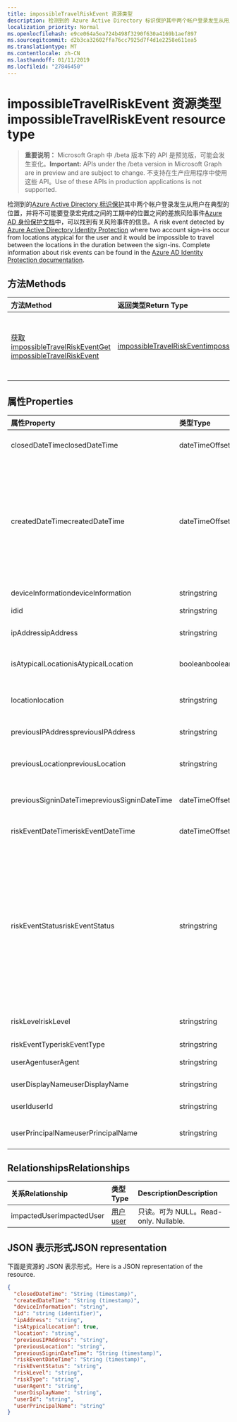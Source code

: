 ```yaml
---
title: impossibleTravelRiskEvent 资源类型
description: 检测到的 Azure Active Directory 标识保护其中两个帐户登录发生从用户在典型的位置，并将不可能要登录宏的完整信息之间的工期中的位置之间的差旅风险事件Azure AD 身份保护文档中找不到风险事件。
localization_priority: Normal
ms.openlocfilehash: e9ce064a5ea724b498f3290f630a4169b1aef897
ms.sourcegitcommit: d2b3ca32602ffa76cc7925d7f4d1e2258e611ea5
ms.translationtype: MT
ms.contentlocale: zh-CN
ms.lasthandoff: 01/11/2019
ms.locfileid: "27846450"
---
```

# <a name="impossibletravelriskevent-resource-type"></a><span data-ttu-id="c48fb-103">impossibleTravelRiskEvent 资源类型</span><span class="sxs-lookup"><span data-stu-id="c48fb-103">impossibleTravelRiskEvent resource type</span></span>

> <span data-ttu-id="c48fb-104">**重要说明：** Microsoft Graph 中 /beta 版本下的 API 是预览版，可能会发生变化。</span><span class="sxs-lookup"><span data-stu-id="c48fb-104">**Important:** APIs under the /beta version in Microsoft Graph are in preview and are subject to change.</span></span> <span data-ttu-id="c48fb-105">不支持在生产应用程序中使用这些 API。</span><span class="sxs-lookup"><span data-stu-id="c48fb-105">Use of these APIs in production applications is not supported.</span></span>

<span data-ttu-id="c48fb-106">检测到的[Azure Active Directory 标识保护](https://azure.microsoft.com/en-us/documentation/articles/active-directory-identityprotection/)其中两个帐户登录发生从用户在典型的位置，并将不可能要登录宏完成之间的工期中的位置之间的差旅风险事件[Azure AD 身份保护文档](https://azure.microsoft.com/en-us/documentation/articles/active-directory-identityprotection-risk-events-types/)中，可以找到有关风险事件的信息。</span><span class="sxs-lookup"><span data-stu-id="c48fb-106">A risk event detected by [Azure Active Directory Identity Protection](https://azure.microsoft.com/en-us/documentation/articles/active-directory-identityprotection/) where two account sign-ins occur from locations atypical for the user and it would be impossible to travel between the locations in the duration between the sign-ins. Complete information about risk events can be found in the [Azure AD Identity Protection documentation](https://azure.microsoft.com/en-us/documentation/articles/active-directory-identityprotection-risk-events-types/).</span></span>


## <a name="methods"></a><span data-ttu-id="c48fb-107">方法</span><span class="sxs-lookup"><span data-stu-id="c48fb-107">Methods</span></span>

| <span data-ttu-id="c48fb-108">方法</span><span class="sxs-lookup"><span data-stu-id="c48fb-108">Method</span></span>           | <span data-ttu-id="c48fb-109">返回类型</span><span class="sxs-lookup"><span data-stu-id="c48fb-109">Return Type</span></span>    |<span data-ttu-id="c48fb-110">说明</span><span class="sxs-lookup"><span data-stu-id="c48fb-110">Description</span></span>|
|:---------------|:--------|:----------|
|[<span data-ttu-id="c48fb-111">获取 impossibleTravelRiskEvent</span><span class="sxs-lookup"><span data-stu-id="c48fb-111">Get impossibleTravelRiskEvent</span></span>](../api/impossibletravelriskevent-get.md) | [<span data-ttu-id="c48fb-112">impossibleTravelRiskEvent</span><span class="sxs-lookup"><span data-stu-id="c48fb-112">impossibleTravelRiskEvent</span></span>](impossibletravelriskevent.md) |<span data-ttu-id="c48fb-113">读取属性和 impossibleTravelRiskEvent 对象的关系。</span><span class="sxs-lookup"><span data-stu-id="c48fb-113">Read properties and relationships of impossibleTravelRiskEvent object.</span></span>|

## <a name="properties"></a><span data-ttu-id="c48fb-114">属性</span><span class="sxs-lookup"><span data-stu-id="c48fb-114">Properties</span></span>
| <span data-ttu-id="c48fb-115">属性</span><span class="sxs-lookup"><span data-stu-id="c48fb-115">Property</span></span>     | <span data-ttu-id="c48fb-116">类型</span><span class="sxs-lookup"><span data-stu-id="c48fb-116">Type</span></span>   |<span data-ttu-id="c48fb-117">Description</span><span class="sxs-lookup"><span data-stu-id="c48fb-117">Description</span></span>|
|:---------------|:--------|:----------|
|<span data-ttu-id="c48fb-118">closedDateTime</span><span class="sxs-lookup"><span data-stu-id="c48fb-118">closedDateTime</span></span>|<span data-ttu-id="c48fb-119">dateTimeOffset</span><span class="sxs-lookup"><span data-stu-id="c48fb-119">dateTimeOffset</span></span>| <span data-ttu-id="c48fb-120">日期和时间的风险事件已关闭</span><span class="sxs-lookup"><span data-stu-id="c48fb-120">The date and time that the risk event was closed</span></span>|
|<span data-ttu-id="c48fb-121">createdDateTime</span><span class="sxs-lookup"><span data-stu-id="c48fb-121">createdDateTime</span></span>|<span data-ttu-id="c48fb-122">dateTimeOffset</span><span class="sxs-lookup"><span data-stu-id="c48fb-122">dateTimeOffset</span></span>| <span data-ttu-id="c48fb-123">日期和时间的风险事件的创建。</span><span class="sxs-lookup"><span data-stu-id="c48fb-123">The date and time that the risk event was created.</span></span> <span data-ttu-id="c48fb-124">始终是大于或等于风险事件本身的 datetime。</span><span class="sxs-lookup"><span data-stu-id="c48fb-124">This is always greater than or equal to the datetime of the risk event itself.</span></span> <span data-ttu-id="c48fb-125">这是正确的属性，以用作筛选器时查询风险事件。</span><span class="sxs-lookup"><span data-stu-id="c48fb-125">This is the correct property to use as a filter when querying risk events.</span></span>|
|<span data-ttu-id="c48fb-126">deviceInformation</span><span class="sxs-lookup"><span data-stu-id="c48fb-126">deviceInformation</span></span>|<span data-ttu-id="c48fb-127">string</span><span class="sxs-lookup"><span data-stu-id="c48fb-127">string</span></span>| <span data-ttu-id="c48fb-128">有关设备的信息</span><span class="sxs-lookup"><span data-stu-id="c48fb-128">Information about the device</span></span>|
|<span data-ttu-id="c48fb-129">id</span><span class="sxs-lookup"><span data-stu-id="c48fb-129">id</span></span>|<span data-ttu-id="c48fb-130">string</span><span class="sxs-lookup"><span data-stu-id="c48fb-130">string</span></span>| <span data-ttu-id="c48fb-131">只读</span><span class="sxs-lookup"><span data-stu-id="c48fb-131">Read-only</span></span>|
|<span data-ttu-id="c48fb-132">ipAddress</span><span class="sxs-lookup"><span data-stu-id="c48fb-132">ipAddress</span></span>|<span data-ttu-id="c48fb-133">string</span><span class="sxs-lookup"><span data-stu-id="c48fb-133">string</span></span>| <span data-ttu-id="c48fb-134">IP 地址的第二个登录</span><span class="sxs-lookup"><span data-stu-id="c48fb-134">The IP address of the second sign-in</span></span>|
|<span data-ttu-id="c48fb-135">isAtypicalLocation</span><span class="sxs-lookup"><span data-stu-id="c48fb-135">isAtypicalLocation</span></span>|<span data-ttu-id="c48fb-136">boolean</span><span class="sxs-lookup"><span data-stu-id="c48fb-136">boolean</span></span>| <span data-ttu-id="c48fb-137">如果在位置之一是用户在典型</span><span class="sxs-lookup"><span data-stu-id="c48fb-137">If one of the locations is atypical for the user</span></span>|
|<span data-ttu-id="c48fb-138">location</span><span class="sxs-lookup"><span data-stu-id="c48fb-138">location</span></span>|<span data-ttu-id="c48fb-139">string</span><span class="sxs-lookup"><span data-stu-id="c48fb-139">string</span></span>| <span data-ttu-id="c48fb-140">挂接到第二个登录的 IP 地址的位置</span><span class="sxs-lookup"><span data-stu-id="c48fb-140">The location attached to the IP address of the second sign-in</span></span>|
|<span data-ttu-id="c48fb-141">previousIPAddress</span><span class="sxs-lookup"><span data-stu-id="c48fb-141">previousIPAddress</span></span>|<span data-ttu-id="c48fb-142">string</span><span class="sxs-lookup"><span data-stu-id="c48fb-142">string</span></span>| <span data-ttu-id="c48fb-143">首次登录 IP 地址</span><span class="sxs-lookup"><span data-stu-id="c48fb-143">The IP address of the first sign-in</span></span>|
|<span data-ttu-id="c48fb-144">previousLocation</span><span class="sxs-lookup"><span data-stu-id="c48fb-144">previousLocation</span></span>|<span data-ttu-id="c48fb-145">string</span><span class="sxs-lookup"><span data-stu-id="c48fb-145">string</span></span>| <span data-ttu-id="c48fb-146">挂接到首次登录的 IP 地址的位置</span><span class="sxs-lookup"><span data-stu-id="c48fb-146">The location attached to the IP address of the first sign-in</span></span>|
|<span data-ttu-id="c48fb-147">previousSigninDateTime</span><span class="sxs-lookup"><span data-stu-id="c48fb-147">previousSigninDateTime</span></span>|<span data-ttu-id="c48fb-148">dateTimeOffset</span><span class="sxs-lookup"><span data-stu-id="c48fb-148">dateTimeOffset</span></span>| <span data-ttu-id="c48fb-149">日期和时间的首次登录</span><span class="sxs-lookup"><span data-stu-id="c48fb-149">The date and time of the first sign-in</span></span>|
|<span data-ttu-id="c48fb-150">riskEventDateTime</span><span class="sxs-lookup"><span data-stu-id="c48fb-150">riskEventDateTime</span></span>|<span data-ttu-id="c48fb-151">dateTimeOffset</span><span class="sxs-lookup"><span data-stu-id="c48fb-151">dateTimeOffset</span></span>| <span data-ttu-id="c48fb-152">日期和时间的第二个登录</span><span class="sxs-lookup"><span data-stu-id="c48fb-152">The date and time of the second sign-in</span></span>|
|<span data-ttu-id="c48fb-153">riskEventStatus</span><span class="sxs-lookup"><span data-stu-id="c48fb-153">riskEventStatus</span></span>|<span data-ttu-id="c48fb-154">string</span><span class="sxs-lookup"><span data-stu-id="c48fb-154">string</span></span>| <span data-ttu-id="c48fb-155">可取值为：`active`、`remediated`、`dismissedAsFixed`、`dismissedAsFalsePositive`、`dismissedAsIgnore`、`loginBlocked`、`closedMfaAuto`、`closedMultipleReasons`。</span><span class="sxs-lookup"><span data-stu-id="c48fb-155">Possible values are: `active`, `remediated`, `dismissedAsFixed`, `dismissedAsFalsePositive`, `dismissedAsIgnore`, `loginBlocked`, `closedMfaAuto`, `closedMultipleReasons`.</span></span>|
|<span data-ttu-id="c48fb-156">riskLevel</span><span class="sxs-lookup"><span data-stu-id="c48fb-156">riskLevel</span></span>|<span data-ttu-id="c48fb-157">string</span><span class="sxs-lookup"><span data-stu-id="c48fb-157">string</span></span>| <span data-ttu-id="c48fb-158">可取值为：`low`、`medium`、`high`。</span><span class="sxs-lookup"><span data-stu-id="c48fb-158">Possible values are: `low`, `medium`, `high`.</span></span>|
|<span data-ttu-id="c48fb-159">riskEventType</span><span class="sxs-lookup"><span data-stu-id="c48fb-159">riskEventType</span></span>|<span data-ttu-id="c48fb-160">string</span><span class="sxs-lookup"><span data-stu-id="c48fb-160">string</span></span>| <span data-ttu-id="c48fb-161">风险类型</span><span class="sxs-lookup"><span data-stu-id="c48fb-161">The type of risk</span></span>|
|<span data-ttu-id="c48fb-162">userAgent</span><span class="sxs-lookup"><span data-stu-id="c48fb-162">userAgent</span></span>|<span data-ttu-id="c48fb-163">string</span><span class="sxs-lookup"><span data-stu-id="c48fb-163">string</span></span>| <span data-ttu-id="c48fb-164">浏览器的用户代理字符串</span><span class="sxs-lookup"><span data-stu-id="c48fb-164">The browser's user agent string</span></span>|
|<span data-ttu-id="c48fb-165">userDisplayName</span><span class="sxs-lookup"><span data-stu-id="c48fb-165">userDisplayName</span></span>|<span data-ttu-id="c48fb-166">string</span><span class="sxs-lookup"><span data-stu-id="c48fb-166">string</span></span>| <span data-ttu-id="c48fb-167">风险的用户的名称</span><span class="sxs-lookup"><span data-stu-id="c48fb-167">The name of the user at risk</span></span>|
|<span data-ttu-id="c48fb-168">userId</span><span class="sxs-lookup"><span data-stu-id="c48fb-168">userId</span></span>|<span data-ttu-id="c48fb-169">string</span><span class="sxs-lookup"><span data-stu-id="c48fb-169">string</span></span>| <span data-ttu-id="c48fb-170">风险的用户 id</span><span class="sxs-lookup"><span data-stu-id="c48fb-170">The id of the user at risk</span></span>|
|<span data-ttu-id="c48fb-171">userPrincipalName</span><span class="sxs-lookup"><span data-stu-id="c48fb-171">userPrincipalName</span></span>|<span data-ttu-id="c48fb-172">string</span><span class="sxs-lookup"><span data-stu-id="c48fb-172">string</span></span>| <span data-ttu-id="c48fb-173">风险的用户的用户主体名称</span><span class="sxs-lookup"><span data-stu-id="c48fb-173">The user principal name of the user at risk</span></span>|

## <a name="relationships"></a><span data-ttu-id="c48fb-174">Relationships</span><span class="sxs-lookup"><span data-stu-id="c48fb-174">Relationships</span></span>
| <span data-ttu-id="c48fb-175">关系</span><span class="sxs-lookup"><span data-stu-id="c48fb-175">Relationship</span></span> | <span data-ttu-id="c48fb-176">类型</span><span class="sxs-lookup"><span data-stu-id="c48fb-176">Type</span></span>   |<span data-ttu-id="c48fb-177">Description</span><span class="sxs-lookup"><span data-stu-id="c48fb-177">Description</span></span>|
|:---------------|:--------|:----------|
|<span data-ttu-id="c48fb-178">impactedUser</span><span class="sxs-lookup"><span data-stu-id="c48fb-178">impactedUser</span></span>|[<span data-ttu-id="c48fb-179">用户</span><span class="sxs-lookup"><span data-stu-id="c48fb-179">user</span></span>](user.md)| <span data-ttu-id="c48fb-p103">只读。可为 NULL。</span><span class="sxs-lookup"><span data-stu-id="c48fb-p103">Read-only. Nullable.</span></span>|

## <a name="json-representation"></a><span data-ttu-id="c48fb-182">JSON 表示形式</span><span class="sxs-lookup"><span data-stu-id="c48fb-182">JSON representation</span></span>

<span data-ttu-id="c48fb-183">下面是资源的 JSON 表示形式。</span><span class="sxs-lookup"><span data-stu-id="c48fb-183">Here is a JSON representation of the resource.</span></span>

<!-- {
  "blockType": "resource",
  "optionalProperties": [

  ],
  "@odata.type": "microsoft.graph.impossibleTravelRiskEvent"
}-->

```json
{
  "closedDateTime": "String (timestamp)",
  "createdDateTime": "String (timestamp)",
  "deviceInformation": "string",
  "id": "string (identifier)",
  "ipAddress": "string",
  "isAtypicalLocation": true,
  "location": "string",
  "previousIPAddress": "string",
  "previousLocation": "string",
  "previousSigninDateTime": "String (timestamp)",
  "riskEventDateTime": "String (timestamp)",
  "riskEventStatus": "string",
  "riskLevel": "string",
  "riskType": "string",
  "userAgent": "string",
  "userDisplayName": "string",
  "userId": "string",
  "userPrincipalName": "string"
}

```

<!-- uuid: 8fcb5dbc-d5aa-4681-8e31-b001d5168d79
2015-10-25 14:57:30 UTC -->
<!-- {
  "type": "#page.annotation",
  "description": "impossibleTravelRiskEvent resource",
  "keywords": "",
  "section": "documentation",
  "tocPath": ""
}-->
